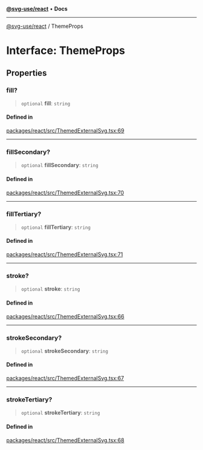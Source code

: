 [**@svg-use/react**](../README.md) • **Docs**

---

[@svg-use/react](../README.md) / ThemeProps

# Interface: ThemeProps

## Properties

### fill?

> `optional` **fill**: `string`

#### Defined in

[packages/react/src/ThemedExternalSvg.tsx:69](https://github.com/fpapado/svg-use/blob/main/packages/react/src/ThemedExternalSvg.tsx#L69)

---

### fillSecondary?

> `optional` **fillSecondary**: `string`

#### Defined in

[packages/react/src/ThemedExternalSvg.tsx:70](https://github.com/fpapado/svg-use/blob/main/packages/react/src/ThemedExternalSvg.tsx#L70)

---

### fillTertiary?

> `optional` **fillTertiary**: `string`

#### Defined in

[packages/react/src/ThemedExternalSvg.tsx:71](https://github.com/fpapado/svg-use/blob/main/packages/react/src/ThemedExternalSvg.tsx#L71)

---

### stroke?

> `optional` **stroke**: `string`

#### Defined in

[packages/react/src/ThemedExternalSvg.tsx:66](https://github.com/fpapado/svg-use/blob/main/packages/react/src/ThemedExternalSvg.tsx#L66)

---

### strokeSecondary?

> `optional` **strokeSecondary**: `string`

#### Defined in

[packages/react/src/ThemedExternalSvg.tsx:67](https://github.com/fpapado/svg-use/blob/main/packages/react/src/ThemedExternalSvg.tsx#L67)

---

### strokeTertiary?

> `optional` **strokeTertiary**: `string`

#### Defined in

[packages/react/src/ThemedExternalSvg.tsx:68](https://github.com/fpapado/svg-use/blob/main/packages/react/src/ThemedExternalSvg.tsx#L68)
